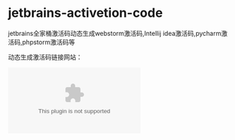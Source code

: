 # jetbrains-activetion-code
jetbrains全家桶激活码动态生成webstorm激活码,Intellij idea激活码,pycharm激活码,phpstorm激活码等

动态生成激活码链接网站：

![动态生成激活码网站ok8809.com](www.ok8809.com)
